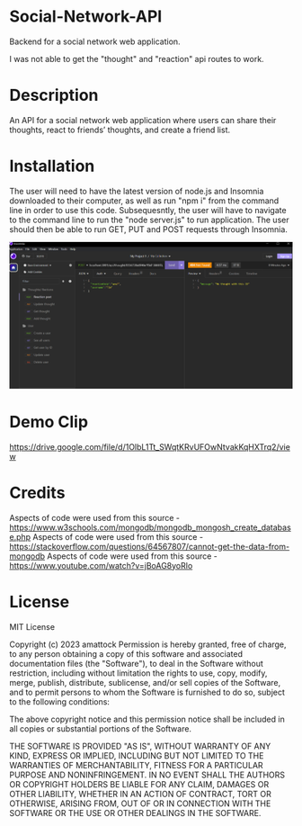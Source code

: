 # Social-Network-API
Backend for a social network web application.

I was not able to get the "thought" and "reaction" api routes to work. 

# Description
An API for a social network web application where users can share their thoughts, react to friends’ thoughts, and create a friend list.


# Installation
The user will need to have the latest version of node.js and Insomnia downloaded to their computer, as well as run "npm i" from the command line in order to use this code. Subsequesntly, the user will have to navigate to the command line to run the "node server.js" to run application. The user should then be able to run GET, PUT and POST requests through Insomnia.

![Alt text](image.png)

# Demo Clip
https://drive.google.com/file/d/1OlbL1Tt_SWqtKRvUFOwNtvakKqHXTrq2/view

# Credits
Aspects of code were used from this source - https://www.w3schools.com/mongodb/mongodb_mongosh_create_database.php
Aspects of code were used from this source - https://stackoverflow.com/questions/64567807/cannot-get-the-data-from-mongodb
Aspects of code were used from this source - https://www.youtube.com/watch?v=jBoAG8yoRlo

# License
MIT License

Copyright (c) 2023 amattock Permission is hereby granted, free of charge, to any person obtaining a copy of this software and associated documentation files (the "Software"), to deal in the Software without restriction, including without limitation the rights to use, copy, modify, merge, publish, distribute, sublicense, and/or sell copies of the Software, and to permit persons to whom the Software is furnished to do so, subject to the following conditions:

The above copyright notice and this permission notice shall be included in all copies or substantial portions of the Software.

THE SOFTWARE IS PROVIDED "AS IS", WITHOUT WARRANTY OF ANY KIND, EXPRESS OR IMPLIED, INCLUDING BUT NOT LIMITED TO THE WARRANTIES OF MERCHANTABILITY, FITNESS FOR A PARTICULAR PURPOSE AND NONINFRINGEMENT. IN NO EVENT SHALL THE AUTHORS OR COPYRIGHT HOLDERS BE LIABLE FOR ANY CLAIM, DAMAGES OR OTHER LIABILITY, WHETHER IN AN ACTION OF CONTRACT, TORT OR OTHERWISE, ARISING FROM, OUT OF OR IN CONNECTION WITH THE SOFTWARE OR THE USE OR OTHER DEALINGS IN THE SOFTWARE.